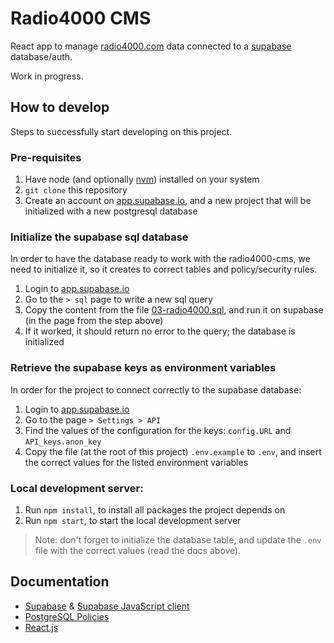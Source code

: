 # Radio4000 CMS

React app to manage [radio4000.com](https://radio4000.com) data connected to a [supabase](https://supabase.io/) database/auth.

Work in progress.

## How to develop

Steps to successfully start developing on this project.

### Pre-requisites

1. Have node (and optionally [nvm](https://github.com/nvm-sh/nvm)) installed on your system
2. `git clone` this repository
3. Create an account on [app.supabase.io](https://app.supabase.io),
   and a new project that will be initialized with a new postgresql database

### Initialize the supabase sql database

In order to have the database ready to work with the radio4000-cms, we
need to initialize it, so it creates to correct tables and policy/security rules.

1. Login to [app.supabase.io](https://app.supabase.io)
2. Go to the `> sql` page to write a new sql query
3. Copy the content from the file [03-radio4000.sql](https://github.com/internet4000/radio4000-supabase/blob/main/03-radio4000.sql), and run it on
   supabase (in the page from the step above)
4. If it worked, it should return no error to the query; the database is initialized

### Retrieve the supabase keys as environment variables

In order for the project to connect correctly to the supabase database:

1. Login to [app.supabase.io](https://app.supabase.io)
2. Go to the page `> Settings > API`
3. Find the values of the configuration for the keys: `config.URL` and `API_keys.anon_key`
4. Copy the file (at the root of this project) `.env.example` to
   `.env`, and insert the correct values for the listed environment
   variables

### Local development server:

1. Run `npm install`, to install all packages the project depends on
2. Run `npm start`, to start the local development server

> Note: don't forget to initialize the database table, and update the `.env` file with the correct values (read the docs above).

## Documentation

- [Supabase](https://supabase.io/docs) & [Supabase JavaScript client](https://supabase.io/docs/reference/javascript/supabase-client)
- [PostgreSQL Policies](https://www.postgresql.org/docs/current/sql-createpolicy.html)
- [React.js](https://reactjs.org/docs/getting-started.html)
